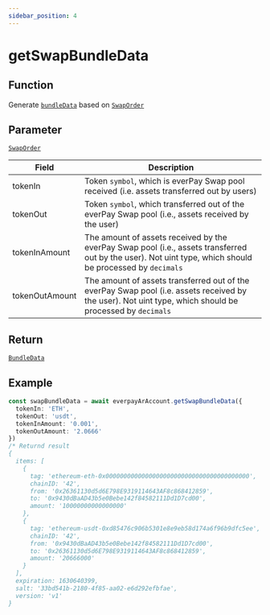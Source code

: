 ```yaml
---
sidebar_position: 4
---
```


# getSwapBundleData

## Function
Generate [`bundleData`](../types#bundledata) based on [`SwapOrder`](../types#swaporder)

## Parameter
[`SwapOrder`](../types#swaporder)

|Field|Description|
|---|---|
|tokenIn|Token `symbol`, which is everPay Swap pool received (i.e. assets transferred out by users)|
|tokenOut|Token `symbol`, which transferred out of the everPay Swap pool (i.e., assets received by the user)|
|tokenInAmount|The amount of assets received by the everPay Swap pool (i.e., assets transferred out by the user). Not uint type, which should be processed by `decimals`|
|tokenOutAmount|The amount of assets transferred out of the everPay Swap pool (i.e. assets received by the user). Not uint type, which should be processed by `decimals`|

## Return
[`BundleData`](../types#bundledata)

## Example

```ts
const swapBundleData = await everpayArAccount.getSwapBundleData({
  tokenIn: 'ETH',
  tokenOut: 'usdt',
  tokenInAmount: '0.001',
  tokenOutAmount: '2.0666'
})
/* Returnd result
{
  items: [
    {
      tag: 'ethereum-eth-0x0000000000000000000000000000000000000000',
      chainID: '42',
      from: '0x26361130d5d6E798E9319114643AF8c868412859',
      to: '0x9430dBaAD43b5e0Bebe142f84582111Dd1D7cd00',
      amount: '10000000000000000'
    },
    {
      tag: 'ethereum-usdt-0xd85476c906b5301e8e9eb58d174a6f96b9dfc5ee',
      chainID: '42',
      from: '0x9430dBaAD43b5e0Bebe142f84582111Dd1D7cd00',
      to: '0x26361130d5d6E798E9319114643AF8c868412859',
      amount: '20666000'
    }
  ],
  expiration: 1630640399,
  salt: '33bd541b-2180-4f85-aa02-e6d292efbfae',
  version: 'v1'
}
```
